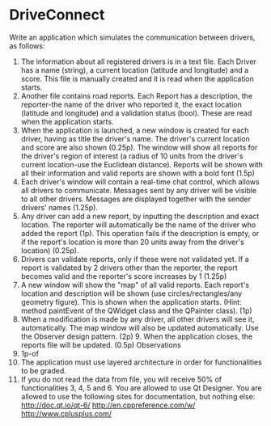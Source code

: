 # DriveConnect

Write an application which simulates the communication between drivers, as follows:
1. The information about all registered drivers is in a text file. Each Driver has a name (string), a current location (latitude and longitude) and a score. This file is manually created and it is read when the application starts.
2. Another file contains road reports. Each Report has a description, the reporter-the name of the driver who reported it, the exact location (latitude and longitude) and a validation status (bool). These are read when the application starts.
3. When the application is launched, a new window is created for each driver, having as title the driver's name. The driver's current location and score are also shown (0.25p). The window will show all reports for the driver's region of interest (a radius of 10 units from the driver's current location-use the Euclidean distance). Reports will be shown with all their information and valid reports are shown with a bold font (1.5p)
4. Each driver's window will contain a real-time chat control, which allows all drivers to communicate. Messages sent by any driver will be visible to all other drivers. Messages are displayed together with the sender drivers' names (1.25p).
5. Any driver can add a new report, by inputting the description and exact location. The reporter will automatically be the name of the driver who added the report (1p). This operation fails if the description is empty, or if the report's location is more than 20 units away from the driver's location) (0.25p).
6. Drivers can validate reports, only if these were not validated yet. If a report is validated by 2 drivers other than the reporter, the report becomes valid and the reporter's score increases by 1 (1.25p)
7. A new window will show the "map" of all valid reports. Each report's location and description will be shown (use circles/rectangles/any geometry figure). This is shown when the application starts. (Hint: method paintEvent of the QWidget class and the QPainter class). (1p)
8. When a modification is made by any driver, all other drivers will see it, automatically. The map window will also be updated automatically. Use the Observer design pattern. (2p) 9. When the application closes, the reports file will be updated. (0.5p)
Observations
1. 1p-of
2. The application must use layered architecture in order for functionalities to be graded.
3. If you do not read the data from file, you will receive 50% of functionalities 3, 4, 5 and 6.
You are allowed to use Qt Designer.
You are allowed to use the following sites for documentation, but nothing else:
http://doc.qt.io/qt-6/
http://en.cppreference.com/w/
http://www.cplusplus.com/
